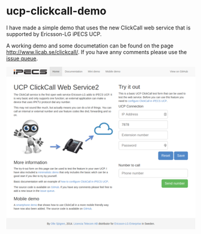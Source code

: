 ucp-clickcall-demo
===========

I have made a simple demo that uses the new ClickCall web service that is supported by Ericsson-LG iPECS UCP.

A working demo and some documetation can be found on the page http://www.licab.se/clickcall/. If you have anny comments please use the [issue queue](https://github.com/ropaolle/ucp-clickcall-demo/issues).

![img](/files/image.png)
